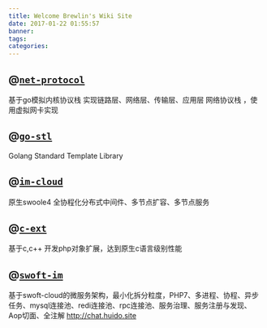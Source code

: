 ```yaml
---
title: Welcome Brewlin's Wiki Site
date: 2017-01-22 01:55:57
banner:
tags:
categories:
---
```


## @[`net-protocol`](https://github.com/brewlin/net-protocol)
基于go模拟内核协议栈 实现链路层、网络层、传输层、应用层 网络协议栈 ，使用虚拟网卡实现
## @[`go-stl`](https://github.com/brewlin/go-stl)
Golang Standard Template Library
## @[`im-cloud`](https://github.com/brewlin/im-cloud)
原生swoole4 全协程化分布式中间件、多节点扩容、多节点服务
## @[`c-ext`](hptts://github.com/brewlin/c-ext)
基于c,c++ 开发php对象扩展，达到原生c语言级别性能
## @[`swoft-im`](https://github.com/brewlin/swoft-im)
基于swoft-cloud的微服务架构，最小化拆分粒度，PHP7、多进程、协程、异步任务、mysql连接池、redi连接池、rpc连接池、服务治理、服务注册与发现、Aop切面、全注解 http://chat.huido.site
